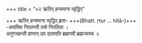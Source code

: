 +++
title = "०२ ऋतिर् हन्यमाना व्यृद्धिर्"

+++
ऋतिर् हन्यमाना व्यृद्धिर् हृता- +++(Bhatt. ṛtur … hitā-)+++  
-अघविषा निपतन्ती तमो निपतिता ।  
अनुगच्छन्ती प्राणान् उप दासयति ब्रह्मगवी ब्रह्मज्यस्य ॥